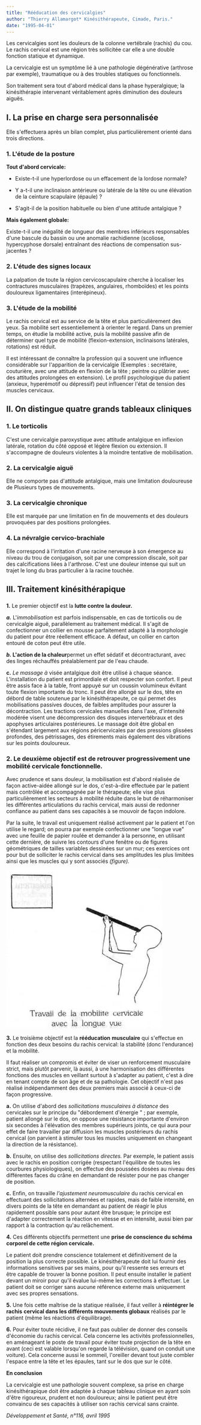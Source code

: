 ```yaml
---
title: "Rééducation des cervicalgies"
author: "Thierry Allamargot* Kinésithérapeute, Cimade, Paris."
date: "1995-04-01"
---
```


Les cervicalgies sont les douleurs de la colonne vertébrale (rachis) du cou. Le rachis cervical est une région très sollicitée car elle a une double fonction statique et dynamique.

La cervicalgie est un symptôme lié à une pathologie dégénérative (arthrose par exemple), traumatique ou à des troubles statiques ou fonctionnels.

Son traitement sera tout d'abord médical dans la phase hyperalgique; la kinésithérapie intervenant véritablement après diminution des douleurs aiguës.

## **I. La prise en charge** **sera personnalisée**

Elle s'effectuera après un bilan complet, plus particulièrement orienté dans trois directions.

### **1. L'étude de la posture**

**Tout d'abord cervicale:**

- Existe-t-il une hyperlordose ou un effacement de la lordose normale?

- Y a-t-il une inclinaison antérieure ou latérale de la tête ou une élévation de la ceinture scapulaire (épaule) ?

- S'agit-il de la position habituelle ou bien d'une attitude antalgique ?

**Mais également globale:**

Existe-t-il une inégalité de longueur des membres inférieurs responsables d'une bascule du bassin ou une anomalie rachidienne (scoliose, hypercyphose dorsale) entraînant des réactions de compensation sus-jacentes ?

### **2. L'étude des signes locaux**

La palpation de toute la région cervicoscapulaire cherche à localiser les contractures musculaires (trapèzes, angulaires, rhomboïdes) et les points douloureux ligamentaires (interépineux).

### **3. L'étude de la mobilité**

Le rachis cervical est au service de la tête et plus particulièrement des yeux. Sa mobilité sert essentiellement à orienter le regard. Dans un premier temps, on étudie la mobilité active, puis la mobilité passive afin de déterminer quel type de mobilité (flexion-extension, inclinaisons latérales, rotations) est réduit.

Il est intéressant de connaître la profession qui a souvent une influence considérable sur l'apparition de la cervicalgie (Exemples : secrétaire, couturière, avec une attitude en flexion de la tête ; peintre ou plâtrier avec des attitudes prolongées en extension). Le profil psychologique du patient (anxieux, hyperémotif ou dépressif) peut influencer l'état de tension des muscles cervicaux.

## **II. On distingue quatre grands tableaux** **cliniques**

### **1. Le torticolis**

C'est une cervicalgie paroxystique avec attitude antalgique en inflexion latérale, rotation du côté opposé et légère flexion ou extension. Il s'accompagne de douleurs violentes à la moindre tentative de mobilisation.

### **2. La cervicalgie aiguë**

Elle ne comporte pas d'attitude antalgique, mais une limitation douloureuse de Plusieurs types de mouvements.

### **3. La cervicalgie chronique**

Elle est marquée par une limitation en fin de mouvements et des douleurs provoquées par des positions prolongées.

### **4. La névralgie cervico-brachiale**

Elle correspond à l'irritation d'une racine nerveuse à son émergence au niveau du trou de conjugaison, soit par une compression discale, soit par des calcifications liées à l'arthrose. C'est une douleur intense qui suit un trajet le long du bras particulier à la racine touchée.

## **III. Traitement kinésithérapique**

###   
**1.** Le premier objectif est la **lutte contre la douleur.**

**_a._** L'_immobilisation_ est parfois indispensable, en cas de torticolis ou de cervicalgie aiguë, parallèlement au traitement médical. Il s'agit de confectionner un collier en mousse parfaitement adapté à la morphologie du patient pour être réellement efficace. A défaut, un collier en carton entouré de coton peut être utile.

**_b._ L'action de la chaleur**permet un effet sédatif et décontracturant, avec des linges réchauffés préalablement par de l'eau chaude.

**c.** _Le massage à_ visée antalgique doit être utilisé à chaque séance. L'installation du patient est primordiale et doit respecter son confort. Il peut être assis face à la table, front appuyé sur un coussin volumineux évitant toute flexion importante du tronc. Il peut être allongé sur le dos, tête en débord de table soutenue par le kinésithérapeute, ce qui permet des mobilisations passives douces, de faibles amplitudes pour assurer la décontraction. Les tractions cervicales manuelles dans l'axe, d'intensité modérée visent une décompression des disques intervertébraux et des apophyses articulaires postérieures. Le massage doit être global en s'étendant largement aux régions péricervicales par des pressions glissées profondes, des pétrissages, des étirements mais également des vibrations sur les points douloureux.

### **2.** Le deuxième objectif est de **retrouver** **progressivement une mobilité cervicale** **fonctionnelle.**

Avec prudence et sans douleur, la mobilisation est d'abord réalisée de façon active-aidée allongé sur le dos, c'est-à-dire effectuée par le patient mais contrôlée et accompagnée par le thérapeute; elle vise plus particulièrement les secteurs à mobilité réduite dans le but de réharmoniser les différentes articulations du rachis cervical, mais aussi de redonner confiance au patient dans ses capacités à se mouvoir de façon indolore.

Par la suite, le travail est uniquement réalisé activement par le patient et l'on utilise le regard; on pourra par exemple confectionner une "longue vue" avec une feuille de papier roulée et demander à la personne, en utilisant cette dernière, de suivre les contours d'une fenêtre ou de figures géométriques de tailles variables dessinées sur un mur; ces exercices ont pour but de solliciter le rachis cervical dans ses amplitudes les plus limitées ainsi que les muscles qui y sont associés _(figure)._


![](i635-1.jpg)


**3.** Le troisième objectif est la **rééducation** **musculaire** qui s'effectue en fonction des deux besoins du rachis cervical: la stabilité (donc l'endurance) et la mobilité.

Il faut réaliser un compromis et éviter de viser un renforcement musculaire strict, mais plutôt parvenir, là aussi, à une harmonisation des différentes fonctions des muscles en veillant surtout à s'adapter au patient, c'est à dire en tenant compte de son âge et de sa pathologie. Cet objectif n'est pas réalisé indépendamment des deux premiers mais associé à ceux-ci de façon progressive.

**a.** On utilise d'abord des _sollicitations musculaires à distance_ des cervicales sur le principe du "débordement d'énergie " ; par exemple, patient allongé sur le dos, on oppose une résistance importante d'environ six secondes à l'élévation des membres supérieurs joints, ce qui aura pour effet de faire travailler par diffusion les muscles postérieurs du rachis cervical (on parvient à stimuler tous les muscles uniquement en changeant la direction de la résistance).

**b.** Ensuite, on utilise des _sollicitations directes._ Par exemple, le patient assis avec le rachis en position corrigée (respectant l'équilibre de toutes les courbures physiologiques), on effectue des poussées dosées au niveau des différentes faces du crâne en demandant de résister pour ne pas changer de position.

**c.** Enfin, on travaille _l'ajustement neuromusculaire_ du rachis cervical en effectuant des sollicitations alternées et rapides, mais de faible intensité, en divers points de la tête en demandant au patient de réagir le plus rapidement possible sans pour autant être brusque; le principe est d'adapter correctement la réaction en vitesse et en intensité, aussi bien par rapport à la contraction qu'au relâchement.

**4.** Ces différents objectifs permettent une **prise de conscience du schéma corporel de cette région cervicale.**

Le patient doit prendre conscience totalement et définitivement de la position la plus correcte possible. Le kinésithérapeute doit lui fournir des informations sensitives par ses mains, pour qu'il ressente ses erreurs et être capable de trouver la bonne position. Il peut ensuite installer le patient devant un miroir pour qu'il évalue lui-même les corrections à effectuer. Le patient doit se corriger sans aucune référence externe mais uniquement avec ses propres sensations.

**5.** Une fois cette maîtrise de la statique réalisée, il faut veiller à **réintégrer le rachis** **cervical dans les différents mouvements globaux** réalisés par le patient (même les réactions d'équilibrage).

**6.** Pour éviter toute récidive, il ne faut pas oublier de donner des conseils d'économie du rachis cervical. Cela concerne les activités professionnelles, en aménageant le poste de travail pour éviter toute projection de la tête en avant (ceci est valable lorsqu'on regarde la télévision, quand on conduit une voiture). Cela concerne aussi le sommeil, l'oreiller devant tout juste combler l'espace entre la tête et les épaules, tant sur le dos que sur le côté.

**En conclusion**

La cervicalgie est une pathologie souvent complexe, sa prise en charge kinésithérapique doit être adaptée à chaque tableau clinique en ayant soin d'être rigoureux, prudent et non douloureux; ainsi le patient peut être convaincu de ses capacités à utiliser son rachis cervical sans crainte.

_Développement et Santé, n°116, avril 1995_